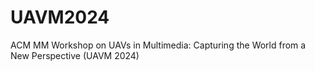 # UAVM2024
ACM MM Workshop on UAVs in Multimedia: Capturing the World from a New Perspective (UAVM 2024)
